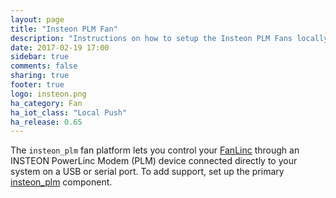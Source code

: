 ```yaml
---
layout: page
title: "Insteon PLM Fan"
description: "Instructions on how to setup the Insteon PLM Fans locally within Home Assistant."
date: 2017-02-19 17:00
sidebar: true
comments: false
sharing: true
footer: true
logo: insteon.png
ha_category: Fan
ha_iot_class: "Local Push"
ha_release: 0.65
---
```


The `insteon_plm` fan platform lets you control your [FanLinc](https://www.smarthome.com/fanlinc-insteon-2475f-ceiling-fan-and-light-controller-fixture-module-dual-band.html) through an INSTEON PowerLinc Modem (PLM) device connected directly to your system on a USB or serial port. To add support, set up the primary [insteon_plm](/components/insteon_plm/) component.
